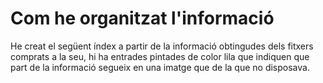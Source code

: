 # Com he organitzat l'informació

He creat el següent índex a partir de la informació obtingudes dels fitxers comprats a la seu, hi ha entrades pintades de color lila que indiquen que part de la informació segueix en una imatge que de la que no disposava.
